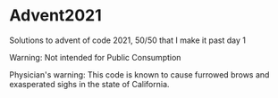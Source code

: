 # Advent2021

Solutions to advent of code 2021, 50/50 that I make it past day 1

Warning: Not intended for Public Consumption

Physician's warning: This code is known to cause furrowed brows and exasperated sighs in the state of California.
